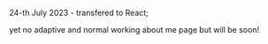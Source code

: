 24-th July 2023 - transfered to React;

yet no adaptive and normal working about me page but will be soon!
